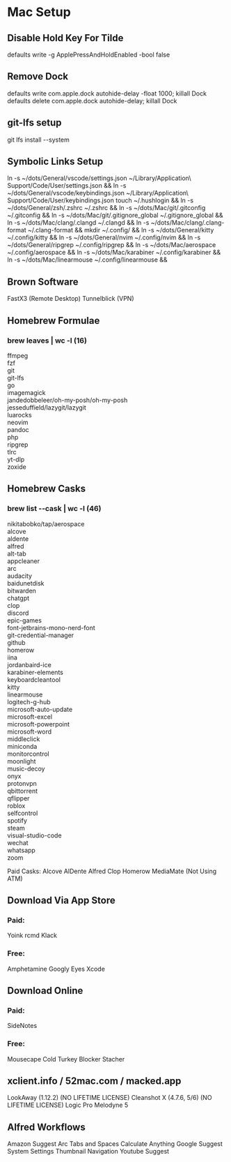 # Mac Setup

## Disable Hold Key For Tilde

defaults write -g ApplePressAndHoldEnabled -bool false

## Remove Dock

defaults write com.apple.dock autohide-delay -float 1000; killall Dock
defaults delete com.apple.dock autohide-delay; killall Dock

## git-lfs setup

git lfs install --system

## Symbolic Links Setup

ln -s ~/dots/General/vscode/settings.json ~/Library/Application\ Support/Code/User/settings.json &&
ln -s ~/dots/General/vscode/keybindings.json ~/Library/Application\ Support/Code/User/keybindings.json
touch ~/.hushlogin &&
ln -s ~/dots/General/zsh/.zshrc ~/.zshrc &&
ln -s ~/dots/Mac/git/.gitconfig ~/.gitconfig &&
ln -s ~/dots/Mac/git/.gitignore_global ~/.gitignore_global &&
ln -s ~/dots/Mac/clang/.clangd ~/.clangd &&
ln -s ~/dots/Mac/clang/.clang-format ~/.clang-format &&
mkdir ~/.config/ &&
ln -s ~/dots/General/kitty ~/.config/kitty &&
ln -s ~/dots/General/nvim ~/.config/nvim &&
ln -s ~/dots/General/ripgrep ~/.config/ripgrep &&
ln -s ~/dots/Mac/aerospace ~/.config/aerospace &&
ln -s ~/dots/Mac/karabiner ~/.config/karabiner &&
ln -s ~/dots/Mac/linearmouse ~/.config/linearmouse &&

## Brown Software

FastX3 (Remote Desktop)
Tunnelblick (VPN)

## Homebrew Formulae

### brew leaves | wc -l (16)

ffmpeg \
fzf \
git \
git-lfs \
go \
imagemagick \
jandedobbeleer/oh-my-posh/oh-my-posh \
jesseduffield/lazygit/lazygit \
luarocks \
neovim \
pandoc \
php \
ripgrep \
tlrc \
yt-dlp \
zoxide

## Homebrew Casks

### brew list --cask | wc -l (46)

nikitabobko/tap/aerospace \
alcove \
aldente \
alfred \
alt-tab \
appcleaner \
arc \
audacity \
baidunetdisk \
bitwarden \
chatgpt \
clop \
discord \
epic-games \
font-jetbrains-mono-nerd-font \
git-credential-manager \
github \
homerow \
iina \
jordanbaird-ice \
karabiner-elements \
keyboardcleantool \
kitty \
linearmouse \
logitech-g-hub \
microsoft-auto-update \
microsoft-excel \
microsoft-powerpoint \
microsoft-word \
middleclick \
miniconda \
monitorcontrol \
moonlight \
music-decoy \
onyx \
protonvpn \
qbittorrent \
qflipper \
roblox \
selfcontrol \
spotify \
steam \
visual-studio-code \
wechat \
whatsapp \
zoom

Paid Casks:
Alcove
AlDente
Alfred
Clop
Homerow
MediaMate (Not Using ATM)

## Download Via App Store

### Paid:

Yoink
rcmd
Klack

### Free:

Amphetamine
Googly Eyes
Xcode

## Download Online

### Paid:

SideNotes

### Free:

Mousecape
Cold Turkey Blocker
Stacher

## xclient.info / 52mac.com / macked.app

LookAway (1.12.2) (NO LIFETIME LICENSE)
Cleanshot X (4.7.6, 5/6) (NO LIFETIME LICENSE)
Logic Pro
Melodyne 5

## Alfred Workflows

Amazon Suggest
Arc Tabs and Spaces
Calculate Anything
Google Suggest
System Settings
Thumbnail Navigation
Youtube Suggest
